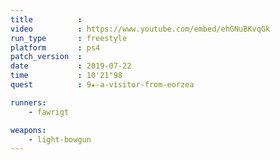 ```yaml
---
title          :
video          : https://www.youtube.com/embed/ehGNuBKvqGk
run_type       : freestyle
platform       : ps4
patch_version  :
date           : 2019-07-22
time           : 10'21"98
quest          : 9★-a-visitor-from-eorzea

runners:
    - fawrigt

weapons:
    - light-bowgun
---
```

